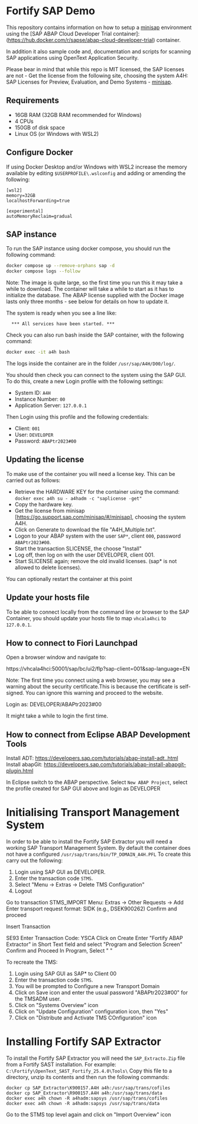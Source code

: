 # Fortify SAP Demo

This repository contains information on how to setup a [minisap](https://go.support.sap.com/minisap/#/minisap) environment using the [SAP ABAP Cloud Developer Trial container]: (https://hub.docker.com/r/sapse/abap-cloud-developer-trial) container.

In addition it also sample code and, documentation and scripts for scanning SAP applications using OpenText Application Security.

Please bear in mind that while this repo is MIT licensed, the SAP licenses are not - Get the license from the following site, choosing the system A4H: SAP Licenses for Preview, Evaluation, and Demo Systems - [minisap](https://go.support.sap.com/minisap/#/minisap). 

## Requirements

- 16GB RAM (32GB RAM recommended for Windows)
- 4 CPUs
- 150GB of disk space
- Linux OS (or Windows with WSL2)

## Configure Docker

If using Docker Desktop and/or Windows with WSL2 increase the memory available by editing `$USERPROFILE\.wslconfig` and adding or amending the following:

```
[wsl2]
memory=32GB
localhostForwarding=true

[experimental]
autoMemoryReclaim=gradual
```

## SAP instance

To run the SAP instance using docker compose, you should run the following command:

```bash
docker compose up --remove-orphans sap -d
docker compose logs --follow
```

Note: The image is quite large, so the first time you run this it may take a while to download. The container will take a while to start as it has to initialize the database.
The ABAP license supplied with the Docker image lasts only three months - see below for details on how to update it.

The system is ready when you see a line like:
  
```  
  *** All services have been started. ***
```

Check you can also run bash inside the SAP container, with the following command:

```bash
docker exec -it a4h bash
```

The logs inside the container are in the folder `/usr/sap/A4H/D00/log/`.

You should then check you can connect to the system using the SAP GUI.
To do this, create a new Login profile with the following settings:

- System ID: `A4H`
- Instance Number: `00`
- Application Server: `127.0.0.1`

Then Login using this profile and the following credentials:

- Client: `001`
- User: `DEVELOPER`
- Password: `ABAPtr2023#00`

## Updating the license

To make use of the container you will need a license key. This can be carried out as follows:

- Retrieve the HARDWARE KEY for the container using the command:
  `docker exec a4h su - a4hadm -c "saplicense -get"`
- Copy the hardware key.
- Get the license from minisap [https://go.support.sap.com/minisap/#/minisap], choosing the system A4H.
- Click on Generate to download the file "A4H_Multiple.txt".
- Logon to your ABAP system with the user `SAP*`, client `000`, password `ABAPtr2023#00`.
- Start the transaction SLICENSE, the choose "Install"
- Log off, then log on with the user DEVELOPER, client 001.
- Start SLICENSE again; remove the old invalid licenses. (sap* is not allowed to delete licenses).

You can optionally restart the container at this point

## Update your hosts file

To be able to connect locally from the command line or browser to the SAP Container, you should
update your hosts file to map `vhcala4hci` to `127.0.0.1`.

## How to connect to Fiori Launchpad

Open a browser window and navigate to:

https://vhcala4hci:50001/sap/bc/ui2/flp?sap-client=001&sap-language=EN

Note: The first time you connect using a web browser, you may see a warning about the security certificate.This is because the certificate is self-signed. You can ignore this warning and proceed to the website.
  
Login as: DEVELOPER/ABAPtr2023#00

It might take a while to login the first time.

## How to connect from Eclipse ABAP Development Tools

Install ADT: https://developers.sap.com/tutorials/abap-install-adt..html
Install abapGit: https://developers.sap.com/tutorials/abap-install-abapgit-plugin.html

In Eclipse switch to the ABAP perspective.
Select `New ABAP Project`, select the profile created for SAP GUI above and login as DEVELOPER

# Initialising Transport Management System

In order to be able to install the Fortify SAP Extractor you will need a working SAP Transport Management System.
By default the container does not have a configured `/usr/sap/trans/bin/TP_DOMAIN_A4H.PFL`
To create this carry out the following:

1. Login using SAP GUI as DEVELOPER.
2. Enter the transaction code `STMS`.
3. Select "Menu -> Extras -> Delete TMS Configuration"
4. Logout

Go to transaction STMS_IMPORT
Menu: Extras → Other Requests → Add
Enter transport request format: SIDK<number> (e.g., DSEK900262)
Confirm and proceed

Insert Transaction

SE93 
Enter Transaction Code: YSCA
Click on Create
Enter "Fortify ABAP Extractor" in Short Text field and select "Program and Selection Screen"
Confirm and Proceed
In Program, Select " "


To recreate the TMS:

1. Login using SAP GUI as SAP* to Client 00
2. Enter the transaction code `STMS`.
3. You will be prompted to Configure a new Transport Domain
4. Click on Save icon and enter the usual password "ABAPtr2023#00" for the TMSADM user.
3. Click on "Systems Overview" icon
4. Click on "Update Configuration" configuration icon, then "Yes"
5. Click on "Distribute and Activate TMS COnfiguration" icon

# Installing Fortify SAP Extractor

To install the Fortify SAP Extractor you will need the `SAP_Extracto.Zip` file from a Fortify SAST installation.
For example: `C:\Fortify\OpenText_SAST_Fortify_25.4.0\Tools\`
Copy this file to a directory, unzip its contents and then run the following commands:

```
docker cp SAP_Extractor\K900157.A4H a4h:/usr/sap/trans/cofiles
docker cp SAP_Extractor\R900157.A4H a4h:/usr/sap/trans/data
docker exec a4h chown -R a4hadm:sapsys /usr/sap/trans/cofiles
docker exec a4h chown -R a4hadm:sapsys /usr/sap/trans/data
```

Go to the STMS top level again and click on "Import Overview" icon
